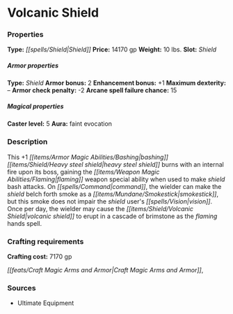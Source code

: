 ﻿---
Title: "Volcanic Shield"
Type: "Shield"
Price: "14170 gp"
Weight: "10 lbs."
Slot: "Shield"
Armor properties Type: "Shield"
Armor bonus: "2"
Enhancement bonus: "+1"
Maximum dexterity: "–"
Armor check penalty: "-2"
Arcane spell failure chance: "15"
Caster level: "5"
Aura: "faint evocation"
Description: |
  "This _+1 bashing heavy steel shield_ burns with an internal fire upon its boss, gaining the _flaming_ weapon special ability when used to make shield bash attacks. On command, the wielder can make the shield belch forth smoke as a smokestick, but this smoke does not impair the shield user's vision. Once per day, the wielder may cause the _volcanic shield_ to erupt in a cascade of brimstone as the _flaming hands_ spell."
Crafting cost: "7170 gp"
Sources: "['Ultimate Equipment']"
---

# Volcanic Shield

### Properties

**Type:** _[[spells/Shield|Shield]]_ **Price:** 14170 gp **Weight:** 10 lbs. **Slot:** _Shield_

##### Armor properties

**Type:** _Shield_ **Armor bonus:** 2 **Enhancement bonus:** +1 **Maximum dexterity:** – **Armor check penalty:** -2 **Arcane spell failure chance:** 15

##### Magical properties

**Caster level:** 5 **Aura:** faint evocation

### Description

This +1 _[[items/Armor Magic Abilities/Bashing|bashing]]_ _[[items/Shield/Heavy steel shield|heavy steel shield]]_ burns with an internal fire upon its boss, gaining the _[[items/Weapon Magic Abilities/Flaming|flaming]]_ weapon special ability when used to make _shield_ bash attacks. On _[[spells/Command|command]]_, the wielder can make the _shield_ belch forth smoke as a _[[items/Mundane/Smokestick|smokestick]]_, but this smoke does not impair the _shield_ user's _[[spells/Vision|vision]]_. Once per day, the wielder may cause the _[[items/Shield/Volcanic Shield|volcanic shield]]_ to erupt in a cascade of brimstone as the _flaming_ hands spell.

### Crafting requirements

**Crafting cost:** 7170 gp

_[[feats/Craft Magic Arms and Armor|Craft Magic Arms and Armor]]_,

### Sources

* Ultimate Equipment
